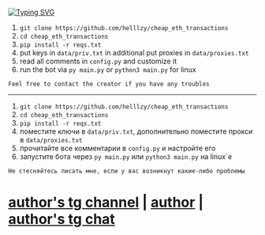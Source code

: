 [![Typing SVG](https://readme-typing-svg.herokuapp.com/?color=B40BA7&lines=Cheap%20eth%20transactions%20by%20helzy)](https://git.io/typing-svg)

1. `git clone https://github.com/helllzy/cheap_eth_transactions`
2. `cd cheap_eth_transactions`
3. `pip install -r reqs.txt`
4. put keys in `data/priv.txt` in additional put proxies in `data/proxies.txt`
5. read all comments in `config.py` and customize it
6. run the bot via `py main.py` or `python3 main.py` for linux

`Feel free to contact the creator if you have any troubles`

---

1. `git clone https://github.com/helllzy/cheap_eth_transactions`
2. `cd cheap_eth_transactions`
3. `pip install -r reqs.txt`
4. поместите ключи в `data/priv.txt`, дополнительно поместите прокси в `data/proxies.txt`
5. прочитайте все комментарии в `config.py` и настройте его
6. запустите бота через `py main.py` или `python3 main.py` на linux`е

`Не стесняйтесь писать мне, если у вас возникнут какие-либо проблемы`

# [author's tg channel](https://t.me/helzy_crypto) | [author](https://t.me/hellZy) | [author's tg chat](https://t.me/+N70ZiKhHWgI1YTUy)
